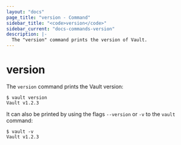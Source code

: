 ```yaml
---
layout: "docs"
page_title: "version - Command"
sidebar_title: "<code>version</code>"
sidebar_current: "docs-commands-version"
description: |-
  The "version" command prints the version of Vault.
---
```


# version

The `version` command prints the Vault version:

```
$ vault version
Vault v1.2.3
```

It can also be printed by using the flags `--version` or `-v` to the `vault` command:

```
$ vault -v
Vault v1.2.3
```
